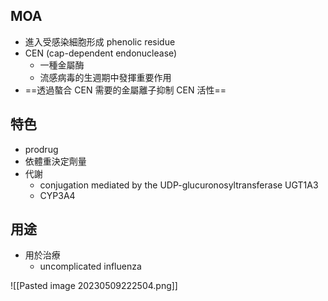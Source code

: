 ## MOA
- 進入受感染細胞形成 phenolic residue
- CEN (cap-dependent endonuclease) 
	- 一種金屬酶
	- 流感病毒的生週期中發揮重要作用
- ==透過螯合 CEN 需要的金屬離子抑制 CEN 活性==
## 特色
- prodrug
- 依體重決定劑量
- 代謝
	- conjugation mediated by the UDP-glucuronosyltransferase UGT1A3
	- CYP3A4
## 用途
- 用於治療
	- uncomplicated influenza

![[Pasted image 20230509222504.png]]